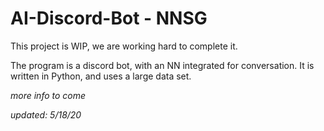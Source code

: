 # AI-Discord-Bot - NNSG

This project is WIP, we are working hard to complete it.

The program is a discord bot, with an NN integrated for conversation.  It is written in Python, and uses a large data set.

*more info to come*




*updated: 5/18/20*


